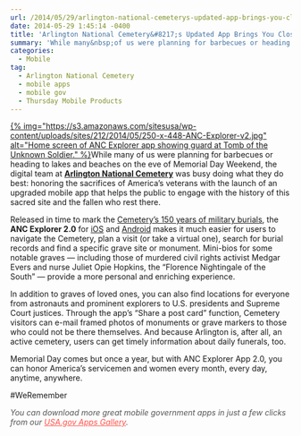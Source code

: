 ```yaml
---
url: /2014/05/29/arlington-national-cemeterys-updated-app-brings-you-closer-to-nations-fallen-veterans/
date: 2014-05-29 1:45:14 -0400
title: 'Arlington National Cemetery&#8217;s Updated App Brings You Closer to Nation&#8217;s Fallen Veterans'
summary: 'While many&nbsp;of us were planning for barbecues or heading to lakes and beaches on the eve of Memorial Day Weekend, &nbsp;the digital team at Arlington National Cemetery was&nbsp;busy doing what they do best: &nbsp;honoring the sacrifices of America&amp;#8217;s veterans'
categories:
  - Mobile
tag:
  - Arlington National Cemetery
  - mobile apps
  - mobile gov
  - Thursday Mobile Products
---
```


[{% img="https://s3.amazonaws.com/sitesusa/wp-content/uploads/sites/212/2014/05/250-x-448-ANC-Explorer-v2.jpg" alt="Home screen of ANC Explorer app showing guard at Tomb of the Unknown Soldier." %}](https://s3.amazonaws.com/sitesusa/wp-content/uploads/sites/212/2014/05/250-x-448-ANC-Explorer-v2.jpg)While many of us were planning for barbecues or heading to lakes and beaches on the eve of Memorial Day Weekend,  the digital team at [**Arlington National Cemetery**](http://www.arlingtoncemetery.mil/Default.aspx) was busy doing what they do best:  honoring the sacrifices of America&#8217;s veterans with the launch of an upgraded mobile app that helps the public to engage with the history of this sacred site and the fallen who rest there.

Released in time to mark the [Cemetery&#8217;s 150 years of military burials](http://www.arlingtoncemetery.mil/History/Default.aspx), the **ANC Explorer 2.0** for [iOS](https://itunes.apple.com/us/app/anc-explorer/id562937243?mt=8) and [Android](https://play.google.com/store/apps/details?id=mil.anc.mobile.android.ext) makes it much easier for users to navigate the Cemetery, plan a visit (or take a virtual one),  search for burial records and find a specific grave site or monument.  Mini-bios for some notable graves — including those of murdered civil rights activist Medgar Evers and nurse Juliet Opie Hopkins, the &#8220;Florence Nightingale of the South&#8221; — provide a more personal and enriching experience.

In addition to graves of loved ones, you can also find locations for everyone from astronauts and prominent explorers to U.S. presidents and Supreme Court justices. Through the app&#8217;s &#8220;Share a post card&#8221; function, Cemetery visitors can e-mail framed photos of monuments or grave markers to those who could not be there themselves. And because Arlington is, after all, an active cemetery, users can get timely information about daily funerals, too.

Memorial Day comes but once a year, but with ANC Explorer App 2.0, you can honor America&#8217;s servicemen and women every month, every day, anytime, anywhere.

#WeRemember

<em style="color: #555555"> You can download more great mobile government apps in just a few clicks from our <a style="color: #ff5049" href="http://apps.usa.gov/">USA.gov Apps Gallery</a>.</em>